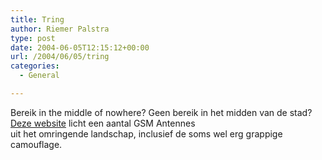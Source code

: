 ```yaml
---
title: Tring
author: Riemer Palstra
type: post
date: 2004-06-05T12:15:12+00:00
url: /2004/06/05/tring
categories:
  - General

---
```

Bereik in the middle of nowhere? Geen bereik in het midden van de stad? [Deze website][1] licht een aantal GSM Antennes  
uit het omringende landschap, inclusief de soms wel erg grappige camouflage.

 [1]: http://www.gsm-antennes.nl/
